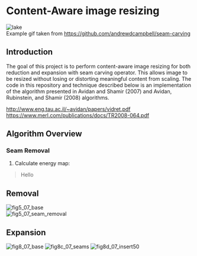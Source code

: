 # Content-Aware image resizing
![lake](https://user-images.githubusercontent.com/50963416/156672296-ed6f61ef-0f6f-4f75-8d6a-939f5b834d57.gif)  
 Example gif taken from https://github.com/andrewdcampbell/seam-carving  

## Introduction
The goal of this project is to perform content-aware image resizing for both reduction and expansion with seam carving operator. This allows image to be resized without losing or distorting meaningful content from scaling. The code in this repository and technique described below is an implementation of the algorithm presented in Avidan and Shamir (2007) and Avidan, Rubinstein, and Shamir (2008) algorithms.

  http://www.eng.tau.ac.il/~avidan/papers/vidret.pdf  
  https://www.merl.com/publications/docs/TR2008-064.pdf  
  
## Algorithm Overview
### Seam Removal
1. Calculate energy map:  
>Hello
## Removal
![fig5_07_base](https://user-images.githubusercontent.com/50963416/156672949-f42c79bc-4a4c-4d3c-8651-d2162403e651.png)  
![fig5_07_seam_removal](https://user-images.githubusercontent.com/50963416/156672953-f400bf8e-20f7-43b0-9c7d-f44553beda5e.png)  

## Expansion
![fig8_07_base](https://user-images.githubusercontent.com/50963416/156673009-a600b42e-a28f-456a-8292-aacbe7b117e5.png)
![fig8c_07_seams](https://user-images.githubusercontent.com/50963416/156673012-3e9ce2e1-af15-46a0-9687-7b8946bc9b3a.png)
![fig8d_07_insert50](https://user-images.githubusercontent.com/50963416/156673013-445c9258-77ce-43a0-9bd6-7e813c520823.png)
